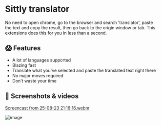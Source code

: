 # Sittly translator
No need to open chrome, go to the browser and search 'translator', paste the text and copy the result, then go back to the origin window or tab.
This extensions does this for you in less than a second.


## 😱 Features
- A lot of languages supported
- Blazing fast
- Translate what you've selected and paste the translated text right there
- No major moves required
- Don't waste your time

## 📸 Screenshots & videos
[Screencast from 25-08-23 21:16:16.webm](https://github.com/JulianKominovic/sittly-translator/assets/70329467/4c1f2299-03aa-4046-860b-a4ad55a046b0)

![image](https://github.com/JulianKominovic/sittly-translator/assets/70329467/45b7185c-353c-4e10-b0a6-7f405fc2a156)
